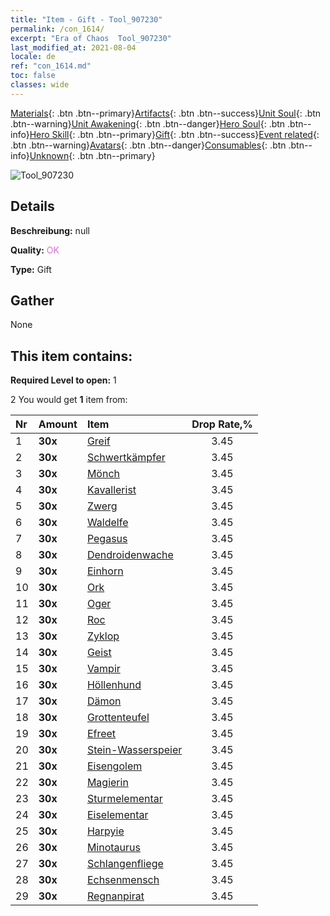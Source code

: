 ```yaml
---
title: "Item - Gift - Tool_907230"
permalink: /con_1614/
excerpt: "Era of Chaos  Tool_907230"
last_modified_at: 2021-08-04
locale: de
ref: "con_1614.md"
toc: false
classes: wide
---
```

 [Materials](/ItemsDE/){: .btn .btn--primary}[Artifacts](/ItemsDE/Artifacts/){: .btn .btn--success}[Unit Soul](/ItemsDE/UnitSoul/){: .btn .btn--warning}[Unit Awakening](/ItemsDE/UnitAwakening/){: .btn .btn--danger}[Hero Soul](/ItemsDE/HeroSoul/){: .btn .btn--info}[Hero Skill](/ItemsDE/HeroSkill/){: .btn .btn--primary}[Gift](/ItemsDE/Gift/){: .btn .btn--success}[Event related](/ItemsDE/Events/){: .btn .btn--warning}[Avatars](/ItemsDE/Avatars/){: .btn .btn--danger}[Consumables](/ItemsDE/Consumables/){: .btn .btn--info}[Unknown](/ItemsDE/Unknown/){: .btn .btn--primary}

 ![Tool_907230](/images/t/i_907167.png)

## Details
 **Beschreibung:** null

 **Quality:** <span style="color: #DA70D6">OK</span>

 **Type:** Gift

## Gather

  None

## This item contains:

 **Required Level to open:** 1

 2 You would get **1** item  from:

  | Nr | Amount |     Item    | Drop Rate,% |
  |:---|:-------|:------------|:---------:|
  | 1 |  **30x** | [Greif](/ItemsDE/unt_192/) | 3.45 | 
  | 2 |  **30x** | [Schwertkämpfer](/ItemsDE/unt_193/) | 3.45 | 
  | 3 |  **30x** | [Mönch](/ItemsDE/unt_194/) | 3.45 | 
  | 4 |  **30x** | [Kavallerist](/ItemsDE/unt_195/) | 3.45 | 
  | 5 |  **30x** | [Zwerg](/ItemsDE/unt_200/) | 3.45 | 
  | 6 |  **30x** | [Waldelfe](/ItemsDE/unt_201/) | 3.45 | 
  | 7 |  **30x** | [Pegasus](/ItemsDE/unt_202/) | 3.45 | 
  | 8 |  **30x** | [Dendroidenwache](/ItemsDE/unt_203/) | 3.45 | 
  | 9 |  **30x** | [Einhorn](/ItemsDE/unt_204/) | 3.45 | 
  | 10 |  **30x** | [Ork](/ItemsDE/unt_219/) | 3.45 | 
  | 11 |  **30x** | [Oger](/ItemsDE/unt_220/) | 3.45 | 
  | 12 |  **30x** | [Roc](/ItemsDE/unt_221/) | 3.45 | 
  | 13 |  **30x** | [Zyklop](/ItemsDE/unt_222/) | 3.45 | 
  | 14 |  **30x** | [Geist](/ItemsDE/unt_210/) | 3.45 | 
  | 15 |  **30x** | [Vampir](/ItemsDE/unt_211/) | 3.45 | 
  | 16 |  **30x** | [Höllenhund](/ItemsDE/unt_228/) | 3.45 | 
  | 17 |  **30x** | [Dämon](/ItemsDE/unt_229/) | 3.45 | 
  | 18 |  **30x** | [Grottenteufel](/ItemsDE/unt_230/) | 3.45 | 
  | 19 |  **30x** | [Efreet](/ItemsDE/unt_231/) | 3.45 | 
  | 20 |  **30x** | [Stein-Wasserspeier](/ItemsDE/unt_236/) | 3.45 | 
  | 21 |  **30x** | [Eisengolem](/ItemsDE/unt_237/) | 3.45 | 
  | 22 |  **30x** | [Magierin](/ItemsDE/unt_238/) | 3.45 | 
  | 23 |  **30x** | [Sturmelementar](/ItemsDE/unt_263/) | 3.45 | 
  | 24 |  **30x** | [Eiselementar](/ItemsDE/unt_264/) | 3.45 | 
  | 25 |  **30x** | [Harpyie](/ItemsDE/unt_245/) | 3.45 | 
  | 26 |  **30x** | [Minotaurus](/ItemsDE/unt_248/) | 3.45 | 
  | 27 |  **30x** | [Schlangenfliege](/ItemsDE/unt_255/) | 3.45 | 
  | 28 |  **30x** | [Echsenmensch](/ItemsDE/unt_254/) | 3.45 | 
  | 29 |  **30x** | [Regnanpirat](/ItemsDE/unt_273/) | 3.45 | 
